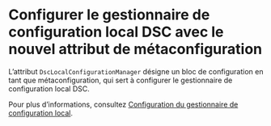 # Configurer le gestionnaire de configuration local DSC avec le nouvel attribut de métaconfiguration

L’attribut `DscLocalConfigurationManager` désigne un bloc de configuration en tant que métaconfiguration, qui sert à configurer le gestionnaire de configuration local DSC. 

Pour plus d’informations, consultez [Configuration du gestionnaire de configuration local](../dsc/metaConfig.md).

<!--HONumber=Jun16_HO4-->


